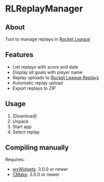 RLReplayManager
===============

About
-----
Tool to manage replays in [Rocket League][1]

Features
--------
* List replays with score and date
* Display all goals with player name
* Replay uploads to [Rocket League Replays][4]
* Automatic replay upload
* Export replays to ZIP

Usage
-----
1. [Download]
2. Unpack
2. Start app
3. Select replay

Compiling manually
------------------
Requires:
* [wxWidgets][2]: 3.0.0  or newer
* [CMake][3]: 3.0.0  or newer



[1]: http://rocketleague.psyonix.com/
[2]: http://www.wxwidgets.org
[3]: http://www.cmake.org/
[4]: http://www.rocketleaguereplays.com/
[5]: https://github.com/TcT2k/RLReplayManager/releases/latest
